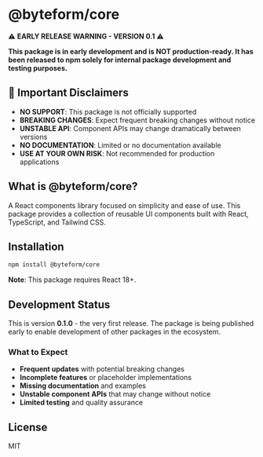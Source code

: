 # @byteform/core

⚠️ **EARLY RELEASE WARNING - VERSION 0.1** ⚠️

**This package is in early development and is NOT production-ready. It has been released to npm solely for internal package development and testing purposes.**

## 🚨 Important Disclaimers

-   **NO SUPPORT**: This package is not officially supported
-   **BREAKING CHANGES**: Expect frequent breaking changes without notice
-   **UNSTABLE API**: Component APIs may change dramatically between versions
-   **NO DOCUMENTATION**: Limited or no documentation available
-   **USE AT YOUR OWN RISK**: Not recommended for production applications

## What is @byteform/core?

A React components library focused on simplicity and ease of use. This package provides a collection of reusable UI components built with React, TypeScript, and Tailwind CSS.

## Installation

```bash
npm install @byteform/core
```

**Note**: This package requires React 18+.

## Development Status

This is version **0.1.0** - the very first release. The package is being published early to enable development of other packages in the ecosystem.

### What to Expect

-   **Frequent updates** with potential breaking changes
-   **Incomplete features** or placeholder implementations
-   **Missing documentation** and examples
-   **Unstable component APIs** that may change without notice
-   **Limited testing** and quality assurance

## License

MIT
